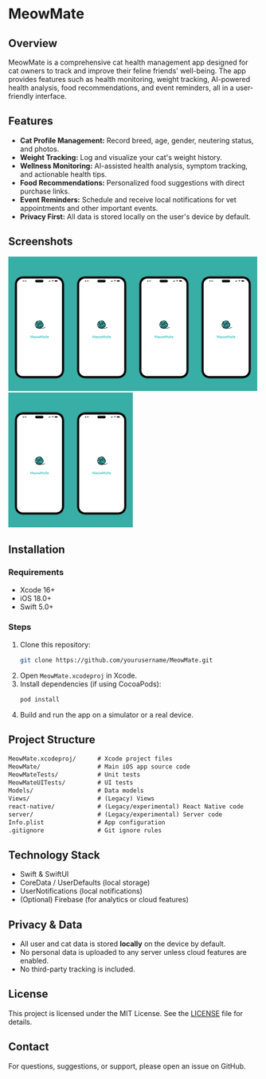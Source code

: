 # MeowMate

## Overview
MeowMate is a comprehensive cat health management app designed for cat owners to track and improve their feline friends' well-being. The app provides features such as health monitoring, weight tracking, AI-powered health analysis, food recommendations, and event reminders, all in a user-friendly interface.

## Features
- **Cat Profile Management:** Record breed, age, gender, neutering status, and photos.
- **Weight Tracking:** Log and visualize your cat's weight history.
- **Wellness Monitoring:** AI-assisted health analysis, symptom tracking, and actionable health tips.
- **Food Recommendations:** Personalized food suggestions with direct purchase links.
- **Event Reminders:** Schedule and receive local notifications for vet appointments and other important events.
- **Privacy First:** All data is stored locally on the user's device by default.

## Screenshots
<img src="Images/1.jpg" alt="App Screenshot" width="125"/><img src="Images/1.jpg" alt="App Screenshot" width="125"/><img src="Images/1.jpg" alt="App Screenshot" width="125"/><img src="Images/1.jpg" alt="App Screenshot" width="125"/><img src="Images/1.jpg" alt="App Screenshot" width="125"/><img src="Images/1.jpg" alt="App Screenshot" width="125"/>

## Installation
### Requirements
- Xcode 16+
- iOS 18.0+
- Swift 5.0+

### Steps
1. Clone this repository:
   ```bash
   git clone https://github.com/yourusername/MeowMate.git
   ```
2. Open `MeowMate.xcodeproj` in Xcode.
3. Install dependencies (if using CocoaPods):
   ```bash
   pod install
   ```
4. Build and run the app on a simulator or a real device.

## Project Structure
```
MeowMate.xcodeproj/      # Xcode project files
MeowMate/                # Main iOS app source code
MeowMateTests/           # Unit tests
MeowMateUITests/         # UI tests
Models/                  # Data models
Views/                   # (Legacy) Views
react-native/            # (Legacy/experimental) React Native code
server/                  # (Legacy/experimental) Server code
Info.plist               # App configuration
.gitignore               # Git ignore rules
```

## Technology Stack
- Swift & SwiftUI
- CoreData / UserDefaults (local storage)
- UserNotifications (local notifications)
- (Optional) Firebase (for analytics or cloud features)

## Privacy & Data
- All user and cat data is stored **locally** on the device by default.
- No personal data is uploaded to any server unless cloud features are enabled.
- No third-party tracking is included.

## License
This project is licensed under the MIT License. See the [LICENSE](LICENSE) file for details.

## Contact
For questions, suggestions, or support, please open an issue on GitHub.